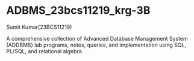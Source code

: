 # ADBMS_23bcs11219_krg-3B

Sumit Kumar(23BCS11219)

A comprehensive collection of Advanced Database Management System (ADDBMS) lab programs, notes, queries, and implementation using SQL, PL/SQL, and relational algebra.
